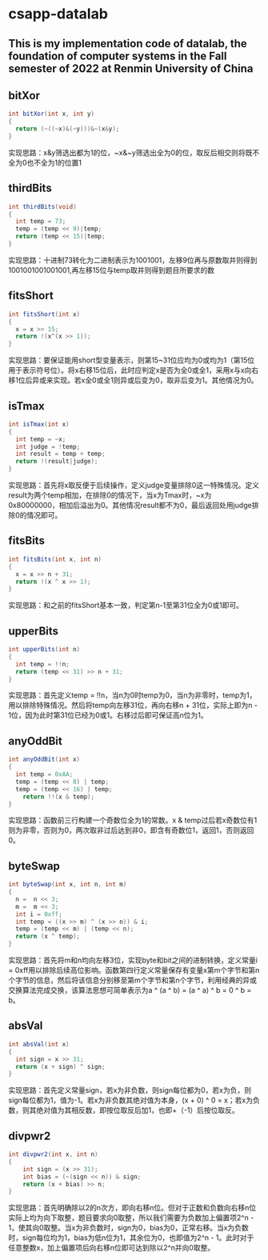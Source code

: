 # csapp-datalab
## This is my implementation code of datalab, the foundation of computer systems in the Fall semester of 2022 at Renmin University of China

## bitXor
```csharp
int bitXor(int x, int y) 
{
  return (~((~x)&(~y)))&~(x&y);
}
```
实现思路：x&y筛选出都为1的位，~x&~y筛选出全为0的位，取反后相交则将既不全为0也不全为1的位置1

## thirdBits
```csharp
int thirdBits(void) 
{
  int temp = 73;
  temp = (temp << 9)|temp;
  return (temp << 15)|temp;
}
```

实现思路：十进制73转化为二进制表示为1001001，左移9位再与原数取并则得到1001001001001001,再左移15位与temp取并则得到题目所要求的数

## fitsShort
```csharp
int fitsShort(int x) 
{
  x = x >> 15;
  return !(x^(x >> 1));
}
```

实现思路：要保证能用short型变量表示，则第15~31位应均为0或均为1（第15位用于表示符号位）。将x右移15位后，此时应判定x是否为全0或全1，采用x与x向右移1位后异或来实现。若x全0或全1则异或后变为0，取非后变为1。其他情况为0。

## isTmax
```csharp
int isTmax(int x) 
{
  int temp = ~x;
  int judge = !temp;
  int result = temp + temp;
  return !(result|judge);
}
```

实现思路：首先将x取反便于后续操作，定义judge变量排除0这一特殊情况。定义result为两个temp相加，在排除0的情况下，当x为Tmax时，~x为0x80000000，相加后溢出为0。其他情况result都不为0，最后返回处用judge排除0的情况即可。

## fitsBits
```csharp
int fitsBits(int x, int n) 
{
  x = x >> n + 31;
  return !(x ^ x >> 1);
}
```

实现思路：和之前的fitsShort基本一致，判定第n-1至第31位全为0或1即可。

## upperBits
```csharp
int upperBits(int n) 
{
  int temp = !!n;
  return (temp << 31) >> n + 31;
}
```

实现思路：首先定义temp = !!n，当n为0时temp为0，当n为非零时，temp为1，用以排除特殊情况。然后将temp向左移31位，再向右移n + 31位，实际上即为n - 1位，因为此时第31位已经为0或1。右移过后即可保证高n位为1。

## anyOddBit
```csharp
int anyOddBit(int x) 
{
  int temp = 0xAA;
  temp = (temp << 8) | temp;
  temp = (temp << 16) | temp;
    return !!(x & temp);
}
```

实现思路：函数前三行构建一个奇数位全为1的常数。x & temp过后若x奇数位有1则为非零，否则为0，两次取非过后达到非0，即含有奇数位1，返回1，否则返回0。

## byteSwap
```csharp
int byteSwap(int x, int n, int m) 
{
  n =  n << 3;
  m =  m << 3;
  int i = 0xff;
  int temp = ((x >> m) ^ (x >> n)) & i;
  temp = (temp << m) | (temp << n);
  return (x ^ temp);
}
```

实现思路：首先将m和n均向左移3位，实现byte和bit之间的进制转换，定义常量i = 0xff用以排除后续高位影响。函数第四行定义常量保存有变量x第m个字节和第n个字节的信息，然后将该信息分别移至第m个字节和第n个字节，利用经典的异或交换算法完成交换，该算法思想可简单表示为a ^ (a ^ b) = (a ^ a) ^ b = 0 ^ b = b。

## absVal
```csharp
int absVal(int x) 
{
  int sign = x >> 31;
  return (x + sign) ^ sign;
}
```

实现思路：首先定义常量sign，若x为非负数，则sign每位都为0，若x为负，则sign每位都为1，值为-1。若x为非负数其绝对值为本身，(x + 0) ^ 0 = x；若x为负数，则其绝对值为其相反数，即按位取反后加1，也即+（-1）后按位取反。

## divpwr2
```csharp
int divpwr2(int x, int n) 
{
    int sign = (x >> 31);
    int bias = (~(sign << n)) & sign;
    return (x + bias) >> n;
}
```

实现思路：首先明确除以2的n次方，即向右移n位。但对于正数和负数向右移n位实际上均为向下取整，题目要求向0取整，所以我们需要为负数加上偏置项2^n - 1，使其向0取整。当x为非负数时，sign为0，bias为0，正常右移。当x为负数时，sign每位均为1，bias为低n位为1，其余位为0，也即值为2^n - 1。此时对于任意整数x，加上偏置项后向右移n位即可达到除以2^n并向0取整。
